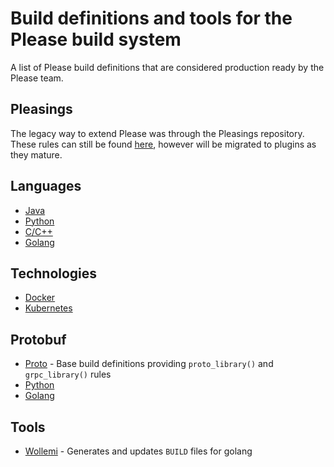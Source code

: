 # Build definitions and tools for the Please build system 

A list of Please build definitions that are considered production ready by the Please team.

## Pleasings
The legacy way to extend Please was through the Pleasings repository. These rules can still be 
found [here](https://github.com/thought-machine/pleasings), however will be migrated to plugins
as they mature. 

## Languages
* [Java](https://github.com/please-build/cc-rules) 
* [Python](https://github.com/please-build/python-rules) 
* [C/C++](https://github.com/please-build/cc-rules) 
* [Golang](https://github.com/please-build/go-rules) 

## Technologies
* [Docker](https://github.com/please-build/docker-rules)
* [Kubernetes](https://github.com/please-build/k8s-rules)

## Protobuf
* [Proto](https://github.com/please-build/proto-rules) - Base build definitions providing `proto_library()` and `grpc_library()` rules
* [Python](https://github.com/please-build/python-proto-rules)
* [Golang](https://github.com/please-build/go-proto-rules)

## Tools

* [Wollemi](https://github.com/tcncloud/wollemi) - Generates and updates `BUILD` files for golang 
